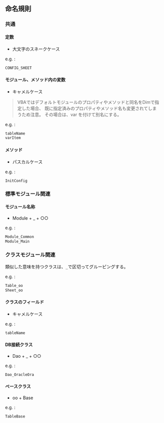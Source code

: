 ## 命名規則

### 共通

#### 定数	
- 大文字のスネークケース	

e.g. : 
```txt
CONFIG_SHEET
```

#### モジュール、メソッド内の変数	
- キャメルケース

> VBAではデフォルトモジュールのプロパティやメソッドと同名をDimで指定した場合、
> 既に指定済みのプロパティやメソッド名も変更されてしまうため注意。
> その場合は、var を付けて別名にする。

e.g. :
```txt
tableName
varItem
```

#### メソッド	
- パスカルケース	

e.g. :
```
InitConfig
```

### 標準モジュール関連

#### モジュール名称
- Module + _ + ○○	

e.g. :
```txt
Module_Common
Module_Main
```

### クラスモジュール関連

類似した意味を持つクラスは、`_`で区切ってグルーピングする。

e.g. :  
```txt
Table_oo
Sheet_oo
```

#### クラスのフィールド	
- キャメルケース

e.g. :  
```txt
tableName
```

#### DB接続クラス	
- Dao + _ + ○○	

e.g. :  
```txt
Dao_OracleOra
```

#### ベースクラス	
- oo + Base	

e.g. : 
```txt
TableBase
```
